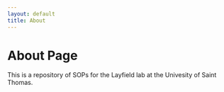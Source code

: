 ```yaml
---
layout: default
title: About
---
```

# About Page

This is a repository of SOPs for the Layfield lab at the Univesity of Saint Thomas. 
